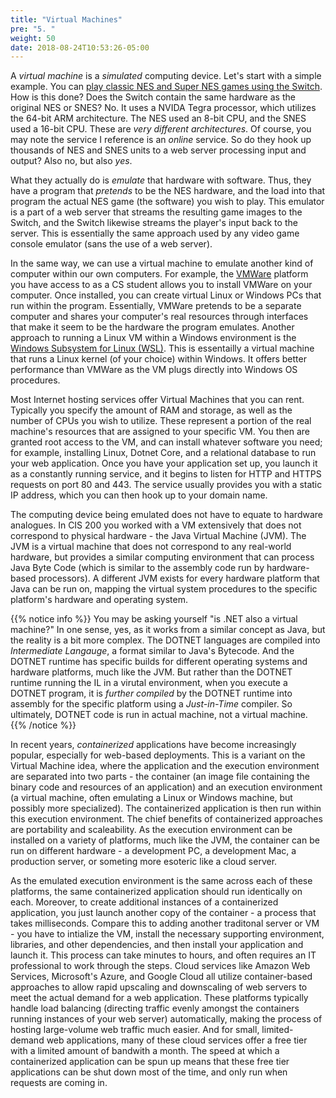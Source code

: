 ```yaml
---
title: "Virtual Machines"
pre: "5. "
weight: 50
date: 2018-08-24T10:53:26-05:00
---
```


A _virtual machine_ is a _simulated_ computing device.  Let's start with a simple example.  You can [play classic NES and Super NES games using the Switch](https://www.nintendo.com/switch/online-service/nes/).  How is this done?  Does the Switch contain the same hardware as the original NES or SNES?  No. It uses a NVIDA Tegra processor, which utilizes the 64-bit ARM architecture.  The NES used an 8-bit CPU, and the SNES used a 16-bit CPU.  These are _very different architectures_.  Of course, you may note the service I reference is an _online_ service.  So do they hook up thousands of NES and SNES units to a web server processing input and output?  Also no, but also _yes_.  

What they actually do is _emulate_ that hardware with software.  Thus, they have a program that _pretends_ to be the NES hardware, and the load into that program the actual NES game (the software) you wish to play.  This emulator is a part of a web server that streams the resulting game images to the Switch, and the Switch likewise streams the player's input back to the server.  This is essentially the same approach used by any video game console emulator (sans the use of a web server).

In the same way, we can use a virtual machine to emulate another kind of computer within our own computers.  For example, the [VMWare](https://support.cs.ksu.edu/CISDocs/wiki/FAQ#VMWare) platform you have access to as a CS student allows you to install VMWare on your computer.  Once installed, you can create virtual Linux or Windows PCs that run within the program.  Essentially, VMWare pretends to be a separate computer and shares your computer's real resources through interfaces that make it seem to be the hardware the program emulates.  Another approach to running a Linux VM within a Windows environment is the [Windows Subsystem for Linux (WSL)](https://docs.microsoft.com/en-us/windows/wsl/install-win10).  This is essentailly a virtual machine that runs a Linux kernel (of your choice) within Windows.  It offers better performance than VMWare as the VM plugs directly into Windows OS procedures.

Most Internet hosting services offer Virtual Machines that you can rent.  Typically you specify the amount of RAM and storage, as well as the number of CPUs you wish to utilize.  These represent a portion of the real machine's resources that are assigned to your specific VM.  You then are granted root access to the VM, and can install whatever software you need; for example, installing Linux, Dotnet Core, and a relational database to run your web application. Once you have your application set up, you launch it as a constantly running service, and it begins to listen for HTTP and HTTPS requests on port 80 and 443.  The service usually provides you with a static IP address, which you can then hook up to your domain name.

The computing device being emulated does not have to equate to hardware analogues.  In CIS 200 you worked with a VM extensively that does not correspond to physical hardware - the Java Virtual Machine (JVM).  The JVM is a virtual machine that does not correspond to any real-world hardware, but provides a similar computing environment that can process Java Byte Code (which is similar to the assembly code run by hardware-based processors).  A different JVM exists for every hardware platform that Java can be run on, mapping the virtual system procedures to the specific platform's hardware and operating system.

{{% notice info %}}
You may be asking yourself "is .NET also a virtual machine?"  In one sense, yes, as it works from a similar concept as Java, but the reality is a bit more complex.  The DOTNET languages are compiled into _Intermediate Langauge_, a format similar to Java's Bytecode.  And the DOTNET runtime has specific builds for different operating systems and hardware platforms, much like the JVM.  But rather than the DOTNET runtime running the IL in a virutal environment, when you execute a DOTNET program, it is _further compiled_ by the DOTNET runtime into assembly for the specific platform using a _Just-in-Time_ compiler.  So ultimately, DOTNET code is run in actual machine, not a virtual machine.
{{% /notice %}}

In recent years, _containerized_ applications have become increasingly popular, especially for web-based deployments.  This is a variant on the Virtual Machine idea, where the application and the execution environment are separated into two parts - the container (an image file containing the binary code and resources of an application) and an execution environment (a virtual machine, often emulating a Linux or Windows machine, but possibly more specialized).  The containerized application is then run within this execution environment.  The chief benefits of containerized approaches are portability and scaleability.  As the execution environment can be installed on a variety of platforms, much like the JVM, the container can be run on different hardware - a development PC, a development Mac, a production server, or someting more esoteric like a cloud server.  

As the emulated execution environment is the same across each of these platforms, the same containerized application should run identically on each.  Moreover, to create additional instances of a containerized application, you just launch another copy of the container - a process that takes milliseconds.  Compare this to adding another traditonal server or VM - you have to intialize the VM, install the necessary supporting environment, libraries, and other dependencies, and then install your application and launch it.  This process can take minutes to hours, and often requires an IT professional to work through the steps.  Cloud services like Amazon Web Services, Microsoft's Azure, and Google Cloud all utilize container-based approaches to allow rapid upscaling and downscaling of web servers to meet the actual demand for a web application.  These platforms typically handle load balancing (directing traffic evenly amongst the containers running instances of your web server) automatically, making the process of hosting large-volume web traffic much easier.  And for small, limited-demand web applications, many of these cloud services offer a free tier with a limited amount of bandwith a month.  The speed at which a containerized application can be spun up means that these free tier applications can be shut down most of the time, and only run when requests are coming in.